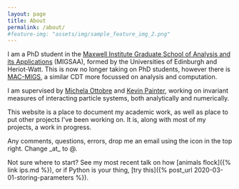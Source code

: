 ```yaml
---
layout: page
title: About
permalink: /about/
#feature-img: "assets/img/sample_feature_img_2.png"
---
```


I am a PhD student in the [Maxwell Institute Graduate School of Analysis and its Applications](http://www.maxwell.ac.uk/migsaa) (MIGSAA), formed by the Universities of Edinburgh and Heriot-Watt. This is now no longer taking on PhD students, however there is [MAC-MIGS](https://www.mac-migs.ac.uk/), a similar CDT more focussed on analysis and computation.

I am supervised by [Michela Ottobre](http://www.macs.hw.ac.uk/~mo3/) and [Kevin Painter](http://www.macs.hw.ac.uk/~painter/), working on invariant measures of interacting particle systems, both analytically and numerically.

This website is a place to document my academic work, as well as place to put other projects I've been working on. It is, along with most of my projects, a work in progress.

Any comments, questions, errors, drop me an email using the icon in the top right. Change \_at\_ to @.

Not sure where to start? See my most recent talk on how [animals flock]({% link ips.md %}), or if Python is your thing, [try this]({% post_url 2020-03-01-storing-parameters %}). 
